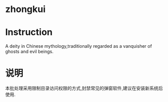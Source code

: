 # zhongkui
# Instruction
A deity in Chinese mythology,traditionally regarded as a vanquisher of ghosts and evil beings.
# 说明
本批处理采用限制目录访问权限的方式,封禁常见的弹窗软件,建议在安装新系统后使用.
